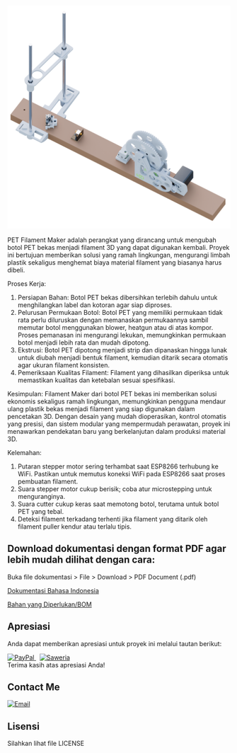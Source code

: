 ![Render1](Images/Render1.png)

PET Filament Maker adalah perangkat yang dirancang untuk mengubah botol PET bekas menjadi filament 3D yang dapat digunakan kembali. Proyek ini bertujuan memberikan solusi yang ramah lingkungan, mengurangi limbah plastik sekaligus menghemat biaya material filament yang biasanya harus dibeli.

Proses Kerja:
1. Persiapan Bahan: Botol PET bekas dibersihkan terlebih dahulu untuk menghilangkan label dan kotoran agar siap diproses.
2. Pelurusan Permukaan Botol: Botol PET yang memiliki permukaan tidak rata perlu diluruskan dengan memanaskan permukaannya sambil memutar botol menggunakan blower, heatgun atau di atas kompor. Proses pemanasan ini mengurangi lekukan, memungkinkan permukaan botol menjadi lebih rata dan mudah dipotong.
3. Ekstrusi: Botol PET dipotong menjadi strip dan dipanaskan hingga lunak untuk diubah menjadi bentuk filament, kemudian ditarik secara otomatis agar ukuran filament konsisten.
4. Pemeriksaan Kualitas Filament: Filament yang dihasilkan diperiksa untuk memastikan kualitas dan ketebalan sesuai spesifikasi.

Kesimpulan:
Filament Maker dari botol PET bekas ini memberikan solusi ekonomis sekaligus ramah lingkungan, memungkinkan pengguna mendaur ulang plastik bekas menjadi filament yang siap digunakan dalam pencetakan 3D. Dengan desain yang mudah dioperasikan, kontrol otomatis yang presisi, dan sistem modular yang mempermudah perawatan, proyek ini menawarkan pendekatan baru yang berkelanjutan dalam produksi material 3D.

Kelemahan:
1. Putaran stepper motor sering terhambat saat ESP8266 terhubung ke WiFi. Pastikan untuk memutus koneksi WiFi pada ESP8266 saat proses pembuatan filament.
2. Suara stepper motor cukup berisik; coba atur microstepping untuk menguranginya.
3. Suara cutter cukup keras saat memotong botol, terutama untuk botol PET yang tebal.
4. Deteksi filament terkadang terhenti jika filament yang ditarik oleh filament puller kendur atau terlalu tipis.

## Download dokumentasi dengan format PDF agar lebih mudah dilihat dengan cara:

Buka file dokumentasi > File > Download > PDF Document (.pdf)

[Dokumentasi Bahasa Indonesia](https://docs.google.com/document/d/12gZyxp6K4KovrQUbeszD_oszRoTwFk6smVtTxPSdtus/edit?usp=sharing)

[Bahan yang Diperlukan/BOM](https://docs.google.com/spreadsheets/d/1hQpWlGkNJCp8BHFFs-p2dSdpw58OgJwYKI5ZXl5ccxk/edit?usp=sharing)


## Apresiasi

Anda dapat memberikan apresiasi untuk proyek ini melalui tautan berikut:

<a href="https://www.paypal.com/paypalme/alif2113">
    <img src="https://img.shields.io/badge/PayPal-blue.svg" alt="PayPal" height="25">
</a>
&nbsp;
<a href="https://saweria.co/13dcreator">
    <img src="https://img.shields.io/badge/Saweria-orange.svg" alt="Saweria" height="25">
</a>

<br>
Terima kasih atas apresiasi Anda!


## Contact Me

[![Email](https://img.shields.io/badge/Email-13DCreator-blue?style=flat&logo=gmail)](mailto:alif.3di@gmail.com)



## Lisensi

Silahkan lihat file LICENSE
